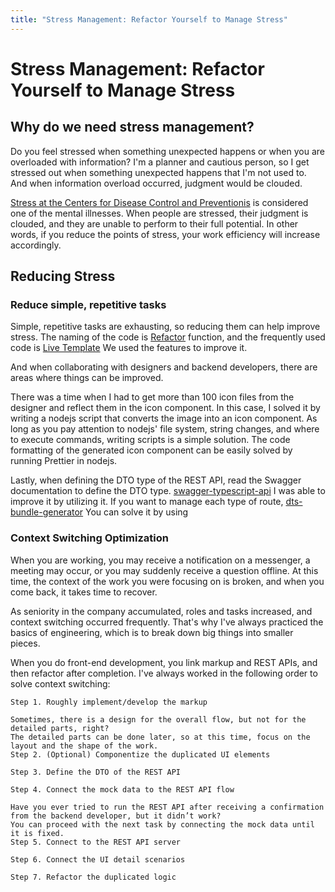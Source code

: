 ```yaml
---
title: "Stress Management: Refactor Yourself to Manage Stress"
---
```

# Stress Management: Refactor Yourself to Manage Stress
## Why do we need stress management?
Do you feel stressed when something unexpected happens or when you are overloaded with information? I'm a planner and cautious person, so I get stressed out when something unexpected happens that I'm not used to. And when information overload occurred, judgment would be clouded.

[Stress at the Centers for Disease Control and Preventionis](https://www.mentalhealth.go.kr/portal/disease/diseaseDetail.do?dissId=30&srCodeNm=%EC%8A%A4%ED%8A%B8%EB%A0%88%EC%8A%A4) is considered one of the mental illnesses. When people are stressed, their judgment is clouded, and they are unable to perform to their full potential. In other words, if you reduce the points of stress, your work efficiency will increase accordingly.

## Reducing Stress
### Reduce simple, repetitive tasks
Simple, repetitive tasks are exhausting, so reducing them can help improve stress. The naming of the code is [Refactor](https://www.jetbrains.com.cn/en-us/help/webstorm/refactoring-source-code.html) function, and the frequently used code is [Live Template](https://www.jetbrains.com/help/webstorm/using-live-templates.html) We used the features to improve it.

And when collaborating with designers and backend developers, there are areas where things can be improved.

There was a time when I had to get more than 100 icon files from the designer and reflect them in the icon component. In this case, I solved it by writing a nodejs script that converts the image into an icon component. As long as you pay attention to nodejs' file system, string changes, and where to execute commands, writing scripts is a simple solution. The code formatting of the generated icon component can be easily solved by running Prettier in nodejs.

Lastly, when defining the DTO type of the REST API, read the Swagger documentation to define the DTO type. [swagger-typescript-api](https://www.npmjs.com/package/swagger-typescript-api) I was able to improve it by utilizing it. If you want to manage each type of route, [dts-bundle-generator](https://www.npmjs.com/package/dts-bundle-generator) You can solve it by using

### Context Switching Optimization
When you are working, you may receive a notification on a messenger, a meeting may occur, or you may suddenly receive a question offline. At this time, the context of the work you were focusing on is broken, and when you come back, it takes time to recover.

As seniority in the company accumulated, roles and tasks increased, and context switching occurred frequently. That's why I've always practiced the basics of engineering, which is to break down big things into smaller pieces.

When you do front-end development, you link markup and REST APIs, and then refactor after completion. I've always worked in the following order to solve context switching:

```
Step 1. Roughly implement/develop the markup

Sometimes, there is a design for the overall flow, but not for the detailed parts, right?
The detailed parts can be done later, so at this time, focus on the layout and the shape of the work.
Step 2. (Optional) Componentize the duplicated UI elements

Step 3. Define the DTO of the REST API

Step 4. Connect the mock data to the REST API flow

Have you ever tried to run the REST API after receiving a confirmation from the backend developer, but it didn’t work?
You can proceed with the next task by connecting the mock data until it is fixed.
Step 5. Connect to the REST API server

Step 6. Connect the UI detail scenarios

Step 7. Refactor the duplicated logic
```